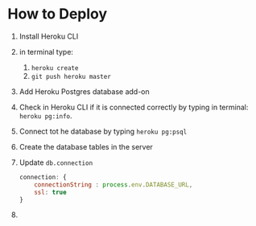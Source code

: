 # How to Deploy

1. Install Heroku CLI
2. in terminal type:
   1. `heroku create`
   2. `git push heroku master`
3. Add Heroku Postgres database add-on
4. Check in Heroku CLI if it is connected correctly by typing in terminal: `heroku pg:info`.
5. Connect tot he database by typing `heroku pg:psql`
6. Create the database tables in the server
7. Update `db.connection`

   ```Javascript
   connection: {
       connectionString : process.env.DATABASE_URL,
       ssl: true
   }
    ```

8.
